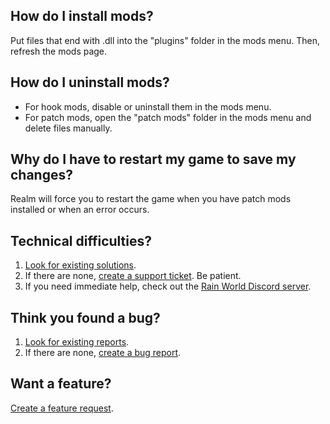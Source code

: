 ## How do I install mods?
Put files that end with .dll into the "plugins" folder in the mods menu. Then, refresh the mods page.

## How do I uninstall mods?
- For hook mods, disable or uninstall them in the mods menu.
- For patch mods, open the "patch mods" folder in the mods menu and delete files manually.

## Why do I have to restart my game to save my changes?
Realm will force you to restart the game when you have patch mods installed or when an error occurs.

## Technical difficulties?
1. [Look for existing solutions](https://github.com/Dual-Iron/RwModLoader/issues?q=label%3Asupport).
2. If there are none, [create a support ticket](https://github.com/Dual-Iron/RwModLoader/issues/new?assignees=&labels=support&template=support-needed.md). Be patient.
3. If you need immediate help, check out the [Rain World Discord server](https://discord.gg/rainworld).

## Think you found a bug?
1. [Look for existing reports](https://github.com/Dual-Iron/RwModLoader/issues?q=label%3Abug).
2. If there are none, [create a bug report](https://github.com/Dual-Iron/RwModLoader/issues/new?assignees=&labels=bug&template=bug_report.md).

## Want a feature?
[Create a feature request](https://github.com/Dual-Iron/RwModLoader/issues/new?assignees=&labels=bug&template=feature_request.md).

